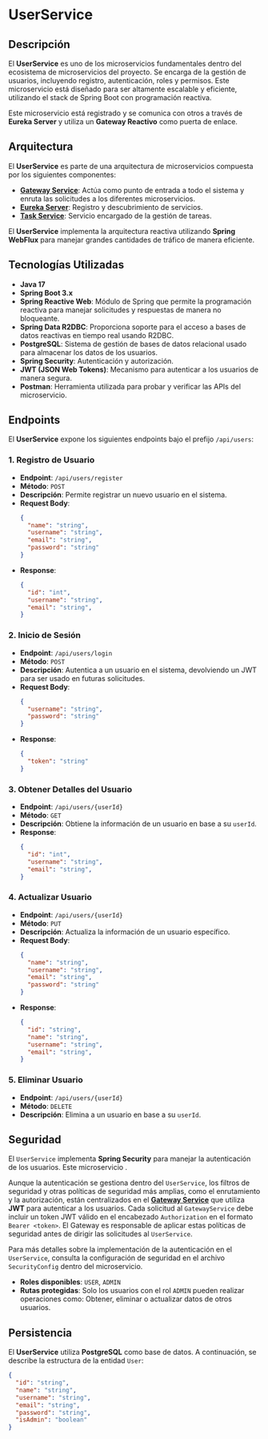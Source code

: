 # UserService

## Descripción

El **UserService** es uno de los microservicios fundamentales dentro del ecosistema de microservicios del proyecto. Se encarga de la gestión de usuarios, incluyendo registro, autenticación, roles y permisos. Este microservicio está diseñado para ser altamente escalable y eficiente, utilizando el stack de Spring Boot con programación reactiva.

Este microservicio está registrado y se comunica con otros a través de **Eureka Server** y utiliza un **Gateway Reactivo** como puerta de enlace.

## Arquitectura

El **UserService** es parte de una arquitectura de microservicios compuesta por los siguientes componentes:

- **[Gateway Service](https://github.com/DanielRodado/GatewayService-ToDoList)**: Actúa como punto de entrada a todo el sistema y enruta las solicitudes a los diferentes microservicios.
- **[Eureka Server](https://github.com/DanielRodado/EurekaServer-ToDoList)**: Registro y descubrimiento de servicios.
- **[Task Service](https://github.com/DanielRodado/TaskService-ToDoList)**: Servicio encargado de la gestión de tareas.
  
El **UserService** implementa la arquitectura reactiva utilizando **Spring WebFlux** para manejar grandes cantidades de tráfico de manera eficiente.

## Tecnologías Utilizadas

- **Java 17**
- **Spring Boot 3.x**
- **Spring Reactive Web**: Módulo de Spring que permite la programación reactiva para manejar solicitudes y respuestas de manera no bloqueante.
- **Spring Data R2DBC**: Proporciona soporte para el acceso a bases de datos reactivas en tiempo real usando R2DBC.
- **PostgreSQL**: Sistema de gestión de bases de datos relacional usado para almacenar los datos de los usuarios.
- **Spring Security**: Autenticación y autorización.
- **JWT (JSON Web Tokens)**: Mecanismo para autenticar a los usuarios de manera segura.
- **Postman**: Herramienta utilizada para probar y verificar las APIs del microservicio.

## Endpoints

El **UserService** expone los siguientes endpoints bajo el prefijo `/api/users`:

### 1. **Registro de Usuario**
   - **Endpoint**: `/api/users/register`
   - **Método**: `POST`
   - **Descripción**: Permite registrar un nuevo usuario en el sistema.
   - **Request Body**:
     ```json
     {
       "name": "string",
       "username": "string",
       "email": "string",
       "password": "string"
     }
     ```
   - **Response**:
     ```json
     {
       "id": "int",
       "username": "string",
       "email": "string",
     }
     ```

### 2. **Inicio de Sesión**
   - **Endpoint**: `/api/users/login`
   - **Método**: `POST`
   - **Descripción**: Autentica a un usuario en el sistema, devolviendo un JWT para ser usado en futuras solicitudes.
   - **Request Body**:
     ```json
     {
       "username": "string",
       "password": "string"
     }
     ```
   - **Response**:
     ```json
     {
       "token": "string"
     }
     ```

### 3. **Obtener Detalles del Usuario**
   - **Endpoint**: `/api/users/{userId}`
   - **Método**: `GET`
   - **Descripción**: Obtiene la información de un usuario en base a su `userId`.
   - **Response**:
     ```json
     {
       "id": "int",
       "username": "string",
       "email": "string",
     }
     ```

### 4. **Actualizar Usuario**
   - **Endpoint**: `/api/users/{userId}`
   - **Método**: `PUT`
   - **Descripción**: Actualiza la información de un usuario específico.
   - **Request Body**:
     ```json
     {
       "name": "string",
       "username": "string",
       "email": "string",
       "password": "string"
     }
     ```
   - **Response**:
     ```json
     {
       "id": "string",
       "name": "string",
       "username": "string",
       "email": "string",
     }
     ```

### 5. **Eliminar Usuario**
   - **Endpoint**: `/api/users/{userId}`
   - **Método**: `DELETE`
   - **Descripción**: Elimina a un usuario en base a su `userId`.

## Seguridad

El `UserService` implementa **Spring Security** para manejar la autenticación de los usuarios. Este microservicio .

Aunque la autenticación se gestiona dentro del `UserService`, los filtros de seguridad y otras políticas de seguridad más amplias, como el enrutamiento y la autorización, están centralizados en el **[Gateway Service](https://github.com/DanielRodado/GatewayService-ToDoList)** que utiliza **JWT** para autenticar a los usuarios. Cada solicitud al `GatewayService` debe incluir un token JWT válido en el encabezado `Authorization` en el formato `Bearer <token>`. El Gateway es responsable de aplicar estas políticas de seguridad antes de dirigir las solicitudes al `UserService`.

Para más detalles sobre la implementación de la autenticación en el `UserService`, consulta la configuración de seguridad en el archivo `SecurityConfig` dentro del microservicio.

- **Roles disponibles**: `USER`, `ADMIN`
- **Rutas protegidas**: Solo los usuarios con el rol `ADMIN` pueden realizar operaciones como: Obtener, eliminar o actualizar datos de otros usuarios.
  
## Persistencia

El **UserService** utiliza **PostgreSQL** como base de datos. A continuación, se describe la estructura de la entidad `User`:

```json
{
  "id": "string",
  "name": "string",
  "username": "string",
  "email": "string",
  "password": "string",
  "isAdmin": "boolean"
}
````
